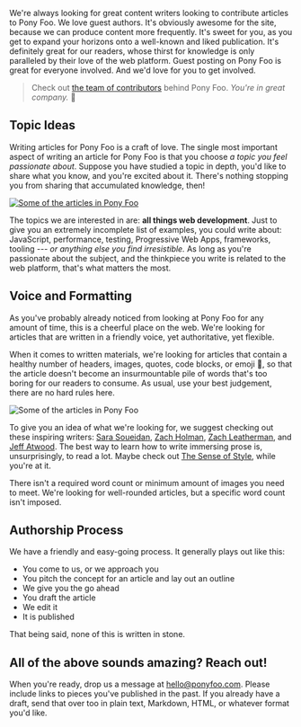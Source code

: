 We're always looking for great content writers looking to contribute articles to Pony Foo. We love guest authors. It's obviously awesome for the site, because we can produce content more frequently. It's sweet for you, as you get to expand your horizons onto a well-known and liked publication. It's definitely great for our readers, whose thirst for knowledge is only paralleled by their love of the web platform. Guest posting on Pony Foo is great for everyone involved. And we'd love for you to get involved.

> Check out [the team of contributors][team] behind Pony Foo. _You're in great company._ 🦄

## Topic Ideas

Writing articles for Pony Foo is a craft of love. The single most important aspect of writing an article for Pony Foo is that you choose *a topic you feel passionate about*. Suppose you have studied a topic in depth, you'd like to share what you know, and you're excited about it. There's nothing stopping you from sharing that accumulated knowledge, then!

[![Some of the articles in Pony Foo][articles]][es6]

The topics we are interested in are: **all things web development**. Just to give you an extremely incomplete list of examples, you could write about: JavaScript, performance, testing, Progressive Web Apps, frameworks, tooling _--- or anything else you find irresistible._ As long as you're passionate about the subject, and the thinkpiece you write is related to the web platform, that's what matters the most.

## Voice and Formatting

As you've probably already noticed from looking at Pony Foo for any amount of time, this is a cheerful place on the web. We're looking for articles that are written in a friendly voice, yet authoritative, yet flexible.

When it comes to written materials, we're looking for articles that contain a healthy number of headers, images, quotes, code blocks, or emoji 🎉, so that the article doesn't become an insurmountable pile of words that's too boring for our readers to consume. As usual, use your best judgement, there are no hard rules here.

![Some of the articles in Pony Foo][banner]

To give you an idea of what we're looking for, we suggest checking out these inspiring writers: [Sara Soueidan][sara], [Zach Holman][holman], [Zach Leatherman][zach], and [Jeff Atwood][jeff]. The best way to learn how to write immersing prose is, unsurprisingly, to read a lot. Maybe check out [The Sense of Style][sense], while you're at it.

There isn't a required word count or minimum amount of images you need to meet. We're looking for well-rounded articles, but a specific word count isn't imposed.

## Authorship Process

We have a friendly and easy-going process. It generally plays out like this:

- You come to us, or we approach you
- You pitch the concept for an article and lay out an outline
- We give you the go ahead
- You draft the article
- We edit it
- It is published

That being said, none of this is written in stone.

## All of the above sounds amazing? Reach out!

When you're ready, drop us a message at [hello@ponyfoo.com][hello]. Please include links to pieces you've published in the past. If you already have a draft, send that over too in plain text, Markdown, HTML, or whatever format you'd like.

[hello]: hello@ponyfoo.com "Say hello!"
[jeff]: https://blog.codinghorror.com/ "Coding Horror Blog"
[sara]: https://sarasoueidan.com/articles/ "Sara Soueidan's articles"
[zach]: https://www.zachleat.com/ "Zach Leatherman's articles"
[holman]: https://zachholman.com/ "Zach Holman's posts"
[sense]: http://amzn.to/1PMIQz5 "The Sense of Style: The Thinking Person's Guide to Writing in the 21st Century"
[es6]: /articles/tagged/es6 "Articles tagged 'es6' on Pony Foo"
[articles]: /img/articles.png
[banner]: /img/banner.png
[team]: /contributors "See existing contributors"
